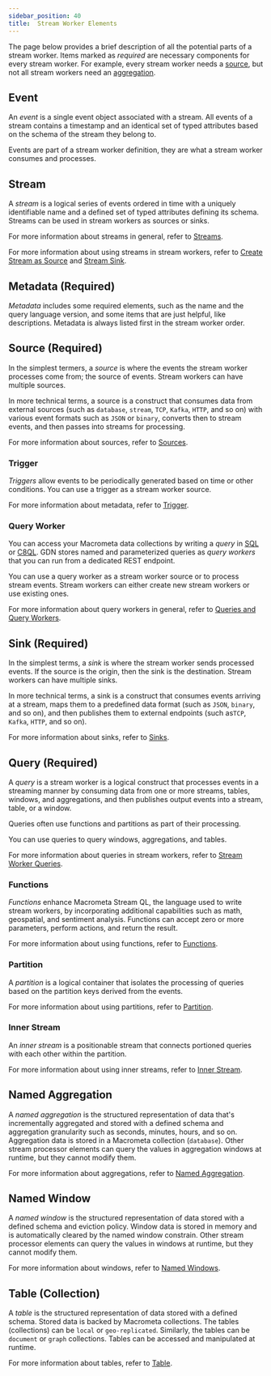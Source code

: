 ```yaml
---
sidebar_position: 40
title:  Stream Worker Elements
---
```


The page below provides a brief description of all the potential parts of a stream worker. Items marked as _required_ are necessary components for every stream worker. For example, every stream worker needs a [source](#source-required), but not all stream workers need an [aggregation](#named-aggregation).

## Event

An _event_ is a single event object associated with a stream. All events of a stream contains a timestamp and an identical set of typed attributes based on the schema of the stream they belong to.

Events are part of a stream worker definition, they are what a stream worker consumes and processes.

## Stream

A _stream_ is a logical series of events ordered in time with a uniquely identifiable name and a defined set of typed attributes defining its schema. Streams can be used in stream workers as sources or sinks.

For more information about streams in general, refer to [Streams](../../streams/).

For more information about using streams in stream workers, refer to [Create Stream as Source](../source/stream-source) and [Stream Sink](../sink/stream-sink).

## Metadata (Required)

_Metadata_ includes some required elements, such as the name and the query language version, and some items that are just helpful, like descriptions. Metadata is always listed first in the stream worker order.

## Source (Required)

In the simplest termers, a _source_ is where the events the stream worker processes come from; the source of events. Stream workers can have multiple sources.

In more technical terms, a source is a construct that consumes data from external sources (such as `database`, `stream`, `TCP`, `Kafka`, `HTTP`, and so on) with various event formats such as `JSON` or `binary`, converts then to stream events, and then passes into streams for processing.

For more information about sources, refer to [Sources](../source/).

### Trigger

_Triggers_ allow events to be periodically generated based on time or other conditions. You can use a trigger as a stream worker source.

For more information about metadata, refer to [Trigger](../source/trigger).

### Query Worker

You can access your Macrometa data collections by writing a _query_ in [SQL](../../queryworkers/sql/) or [C8QL](../../queryworkers/c8ql/). GDN stores named and parameterized queries as _query workers_ that you can run from a dedicated REST endpoint.

You can use a query worker as a stream worker source or to process stream events. Stream workers can either create new stream workers or use existing ones.

For more information about query workers in general, refer to [Queries and Query Workers](../../queryworkers/).

## Sink (Required)

In the simplest terms, a _sink_ is where the stream worker sends processed events. If the source is the origin, then the sink is the destination. Stream workers can have multiple sinks.

In more technical terms, a sink is a construct that consumes events arriving at a stream, maps them to a predefined data format (such as `JSON`, `binary`, and so on), and then publishes them to external endpoints (such as`TCP`, `Kafka`, `HTTP`, and so on).

For more information about sinks, refer to [Sinks](../sink/).

## Query (Required)

A _query_ is a stream worker is a logical construct that processes events in a streaming manner by consuming data from one or more streams, tables, windows, and aggregations, and then publishes output events into a stream, table, or a window.

Queries often use functions and partitions as part of their processing.

You can use queries to query windows, aggregations, and tables.

For more information about queries in stream workers, refer to [Stream Worker Queries](../query-guide/).

### Functions

_Functions_ enhance Macrometa Stream QL, the language used to write stream workers, by incorporating additional capabilities such as math, geospatial, and sentiment analysis. Functions can accept zero or more parameters, perform actions, and return the result.

For more information about using functions, refer to [Functions](../query-guide/functions/).

### Partition

A _partition_ is a logical container that isolates the processing of queries based on the partition keys derived from the events.

For more information about using partitions, refer to [Partition](../query-guide/partition/).

### Inner Stream

An _inner stream_ is a positionable stream that connects portioned queries with each other within the partition.

For more information about using inner streams, refer to [Inner Stream](../query-guide/partition/inner-stream).

## Named Aggregation

A _named aggregation_ is the structured representation of data that's incrementally aggregated and stored with a defined schema and aggregation granularity such as seconds, minutes, hours, and so on. Aggregation data is stored in a Macrometa collection (`database`). Other stream processor elements can query the values in aggregation windows at runtime, but they cannot modify them.

For more information about aggregations, refer to [Named Aggregation](../aggregations/).

## Named Window

A _named window_ is the structured representation of data stored with a defined schema and eviction policy. Window data is stored in memory and is automatically cleared by the named window constrain. Other stream processor elements can query the values in windows at runtime, but they cannot modify them.

For more information about windows, refer to [Named Windows](../windows).

## Table (Collection)

A _table_ is the structured representation of data stored with a defined schema. Stored data is backed by Macrometa collections. The tables (collections) can be `local` or `geo-replicated`. Similarly, the tables can be `document` or `graph` collections. Tables can be accessed and manipulated at runtime.

For more information about tables, refer to [Table](../table/).
